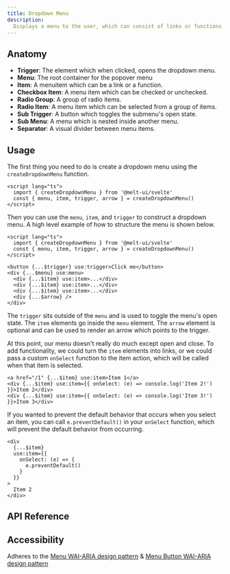 ```yaml
---
title: Dropdown Menu
description:
  Displays a menu to the user, which can consist of links or functions, triggered by a button.
---
```


<script>
    import { APITable, KbdTable } from '$docs/components'
    export let data;
</script>

## Anatomy

- **Trigger**: The element which when clicked, opens the dropdown menu.
- **Menu**: The root container for the popover menu
- **Item**: A menuitem which can be a link or a function.
- **Checkbox Item**: A menu item which can be checked or unchecked.
- **Radio Group**: A group of radio items.
- **Radio Item**: A menu item which can be selected from a group of items.
- **Sub Trigger**: A button which toggles the submenu's open state.
- **Sub Menu**: A menu which is nested inside another menu.
- **Separator**: A visual divider between menu items.

## Usage

The first thing you need to do is create a dropdown menu using the `createDropdownMenu` function.

```svelte {3}
<script lang="ts">
  import { createDropdownMenu } from '@melt-ui/svelte'
  const { menu, item, trigger, arrow } = createDropdownMenu()
</script>
```

Then you can use the `menu`, `item`, and `trigger` to construct a dropdown menu. A high level
example of how to structure the menu is shown below.

```svelte
<script lang="ts">
  import { createDropdownMenu } from '@melt-ui/svelte'
  const { menu, item, trigger, arrow } = createDropdownMenu()
</script>

<button {...$trigger} use:trigger>Click me</button>
<div {...$menu} use:menu>
  <div {...$item} use:item>...</div>
  <div {...$item} use:item>...</div>
  <div {...$item} use:item>...</div>
  <div {...$arrow} />
</div>
```

The `trigger` sits outside of the `menu` and is used to toggle the menu's open state. The `item`
elements go inside the `menu` element. The `arrow` element is optional and can be used to render an
arrow which points to the trigger.

At this point, our menu doesn't really do much except open and close. To add functionality, we could
turn the `item` elements into links, or we could pass a custom `onSelect` function to the item
action, which will be called when that item is selected.

```svelte
<a href="/1" {...$item} use:item>Item 1</a>
<div {...$item} use:item={{ onSelect: (e) => console.log('Item 2!') }}>Item 2</div>
<div {...$item} use:item={{ onSelect: (e) => console.log('Item 3!') }}>Item 3</div>
```

If you wanted to prevent the default behavior that occurs when you select an item, you can call
`e.preventDefault()` in your `onSelect` function, which will prevent the default behavior from
occurring.

```svelte
<div
  {...$item}
  use:item={{
    onSelect: (e) => {
      e.preventDefault()
    }
  }}
>
  Item 2
</div>
```

## API Reference

<APITable data={data.builder} />
<APITable data={data.menu} />
<APITable data={data.trigger} />
<APITable data={data.item} />
<APITable data={data.checkboxItem} />
<APITable data={data.radioGroupBuilder} />
<APITable data={data.radioGroup} />
<APITable data={data.radioItem} />
<APITable data={data.arrow} />
<APITable data={data.submenuBuilder} />
<APITable data={data.submenu} />
<APITable data={data.subTrigger} />

## Accessibility

Adheres to the [Menu WAI-ARIA design pattern](https://www.w3.org/WAI/ARIA/apg/patterns/menubar/) &
[Menu Button WAI-ARIA design pattern](https://www.w3.org/WAI/ARIA/apg/patterns/menubutton/)

<KbdTable data={data.keyboard} />

